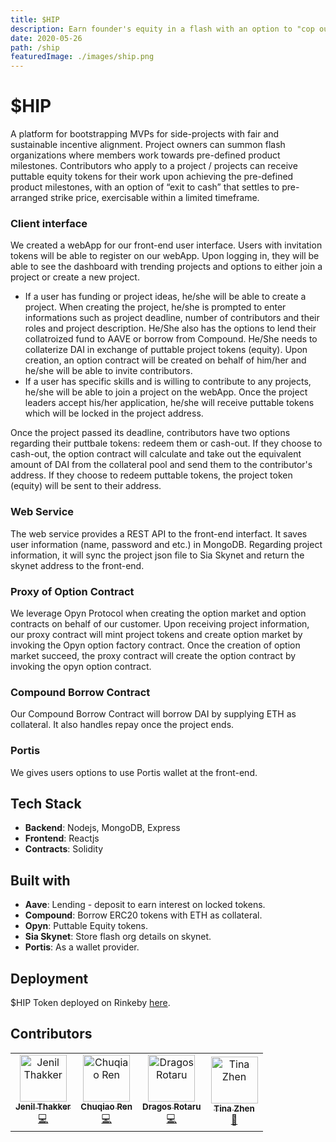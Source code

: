 ```yaml
---
title: $HIP
description: Earn founder's equity in a flash with an option to "cop out" to CASH.
date: 2020-05-26
path: /ship
featuredImage: ./images/ship.png
---
```


# $HIP
A platform for bootstrapping MVPs for side-projects with fair and sustainable incentive alignment. Project owners can summon flash organizations where members work towards pre-defined product milestones. Contributors who apply to a project / projects can receive puttable equity tokens for their work upon achieving the pre-defined product milestones, with an option of “exit to cash” that settles to pre-arranged strike price, exercisable within a limited timeframe.

### Client interface
We created a webApp for our front-end user interface. Users with invitation tokens will be able to register on our webApp. Upon logging in, they will be able to see the dashboard with trending projects and options to either join a project or create a new project. 
- If a user has funding or project ideas, he/she will be able to create a project. When creating the project, he/she is prompted to enter informations such as project deadline, number of contributors and their roles and project description. He/She also has the options to lend their collatroized fund to AAVE or borrow from Compound. He/She needs to collaterize DAI in exchange of puttable project tokens (equity). Upon creation, an option contract will be created on behalf of him/her and he/she will be able to invite contributors.
- If a user has specific skills and is willing to contribute to any projects, he/she will be able to join a project on the webApp. Once the project leaders accept his/her application, he/she will receive puttable tokens which will be locked in the project address. 

Once the project passed its deadline, contributors have two options regarding their puttbale tokens: redeem them or cash-out. If they choose to cash-out, the option contract will calculate and take out the equivalent amount of DAI from the collateral pool and send them to the contributor's address. If they choose to redeem puttable tokens, the project token (equity) will be sent to their address. 

### Web Service
The web service provides a REST API to the front-end interfact. It saves user information (name, password and etc.) in MongoDB. Regarding project information, it will sync the project json file to Sia Skynet and return the skynet address to the front-end.

### Proxy of Option Contract
We leverage Opyn Protocol when creating the option market and option contracts on behalf of our customer. Upon receiving project information, our proxy contract will mint project tokens and create option market by invoking the Opyn option factory contract. Once the creation of option market succeed, the proxy contract will create the option contract by invoking the opyn option contract.

### Compound Borrow Contract
Our Compound Borrow Contract will borrow DAI by supplying ETH as collateral. It also handles repay once the project ends. 

### Portis
We gives users options to use Portis wallet at the front-end. 

## Tech Stack

- **Backend**: Nodejs, MongoDB, Express
- **Frontend**: Reactjs
- **Contracts**: Solidity

## Built with

- **Aave**: Lending - deposit to earn interest on locked tokens.
- **Compound**: Borrow ERC20 tokens with ETH as collateral.
- **Opyn**: Puttable Equity tokens.
- **Sia Skynet**: Store flash org details on skynet.
- **Portis**: As a wallet provider.

## Deployment
$HIP Token deployed on Rinkeby [here](https://rinkeby.etherscan.io/tx/0xfd1b6774c3f129e6e470e6fd201757d1a1d4a433e35975ff7ed30e3a60f88cdb).

## Contributors

<table><tr><td align="center"><a href="https://github.com/jenil04"><img src="https://avatars3.githubusercontent.com/u/22861609?s=400&u=e28855eea949d6fe1be0d1be52e5184baa05e610&v=4" width="75px;" alt="Jenil Thakker"/><br /><sub><b>Jenil Thakker</b></sub></a><br /><a href="https://github.com/carboclan/hip/commits?author=jenil04" title="Code">💻</a></td><td align="center"><a href="https://github.com/renchuqiao"><img src="https://avatars3.githubusercontent.com/u/6487514?s=400&u=4dc44328d4c985d05782fa514a5677d5aecbbe74&v=4" width="75px;" alt="Chuqiao Ren"/><br /><sub><b>Chuqiao Ren</b></sub></a><br /><a href="https://github.com/carboclan/hip/commits?author=renchuqiao" title="Code">💻</a></td><td align="center"><a href="https://github.com/dragosrotaru"><img src="https://avatars2.githubusercontent.com/u/7482137?s=400&u=e443144a8ab9ada0f13cd7f1f7008b652819c154&v=4" width="75px;" alt="Dragos Rotaru"/><br /><sub><b>Dragos Rotaru</b></sub></a><br /><a href="https://github.com/carboclan/hip/commits?author=dragosrotaru" title="Code">💻</a></td><td align="center"><a href="https://github.com/CarboClanC"><img src="https://avatars3.githubusercontent.com/u/50804295?s=400&u=e5c09bf39e8b301ac20804a4994f32fa068c290a&v=4" width="75px;" alt="Tina Zhen"/><br /><sub><b>Tina Zhen</b></sub></a><br /><a href="https://github.com/carboclan/hip/commits?author=CarboClanC" title="Code">🎨</a></td></tr></table>